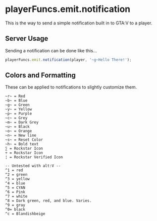 

# playerFuncs.emit.notification

This is the way to send a simple notification built in to GTA:V to a player.


## Server Usage

Sending a notification can be done like this...

```typescript
playerFuncs.emit.notification(player, '~g~Hello There!');
```

## Colors and Formatting

These can be applied to notifications to slightly customize them.

```
~r~ = Red
~b~ = Blue
~g~ = Green
~y~ = Yellow
~p~ = Purple
~c~ = Grey
~m~ = Dark Grey
~u~ = Black
~o~ = Orange
~n~ = New line
~s~ = Reset Color
~h~ = Bold text
∑ = Rockstar Icon
÷ = Rockstar Icon
¦ = Rockstar Verified Icon

-- Untested with alt:V --
^1 = red
^2 = green
^3 = yellow
^4 = blue
^5 = CYAN
^6 = Pink
^7 = white
^8 = Dark green, red, and blue. Varies.
^9 = gray
^0= black
^c = Blandishbeige
```
